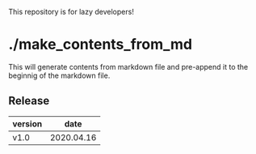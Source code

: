 This repository is for lazy developers!

# ./make_contents_from_md

This will generate contents from markdown file and pre-append it to the beginnig of the markdown file.

## Release
|version|date|
|---|---|
|v1.0|2020.04.16|
